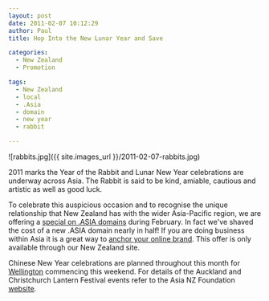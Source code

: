 ```yaml
---
layout: post
date: 2011-02-07 10:12:29
author: Paul
title: Hop Into the New Lunar Year and Save

categories:
  - New Zealand
  - Promotion

tags:
  - New Zealand
  - local
  - .Asia
  - domain
  - new year
  - rabbit

---
```


![rabbits.jpg]({{ site.images_url }}/2011-02-07-rabbits.jpg)

2011 marks the Year of the Rabbit and Lunar New Year celebrations are underway across Asia. The Rabbit is said to be kind, amiable, cautious and artistic as well as good luck.

To celebrate this auspicious occasion and to recognise the unique relationship that New Zealand has with the wider Asia-Pacific region, we are offering a [special on .ASIA domains](https://iwantmyname.co.nz/domains/asia-domain-name-registration-for-asia) during February. In fact we've shaved the cost of a new .ASIA domain nearly in half! If you are doing business within Asia it is a great way to [anchor your online brand](https://iwantmyname.co.nz/blog/2010/11/anchor-your-social-media-presence-with-a-domain.html). This offer is only available through our New Zealand site.

Chinese New Year celebrations are planned throughout this month for [Wellington](http://www.chinesenewyear.co.nz/) commencing this weekend. For details of the Auckland and Christchurch Lantern Festival events refer to the Asia NZ Foundation [website](http://www.asianz.org.nz/our-work/arts-and-community/festivals/chinese-lantern-festival).
